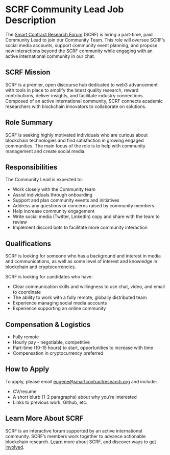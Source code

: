 # SCRF Community Lead Job Description

The [Smart Contract Research Forum](https://www.smartcontractresearch.org/) (SCRF) is hiring a part-time, paid Community Lead to join our Community Team. This role will oversee SCRF’s social media accounts, support community event planning, and propose new interactions beyond the SCRF community while engaging with an active international community in our chat. 

## SCRF Mission

SCRF is a premier, open discourse hub dedicated to web3 advancement with tools in place to amplify the latest quality research, reward contributions, deliver insights, and facilitate industry connections. Composed of an active international community, SCRF connects academic researchers with blockchain innovators to collaborate on solutions.

## Role Summary

SCRF is seeking highly motivated individuals who are curious about blockchain technologies and find satisfaction in growing engaged communities. The main focus of the role is to help with community management and create social media.

## Responsibilities

The Community Lead is expected to: 

* Work closely with the Community team
* Assist individuals through onboarding
* Support and plan community events and initiatives
* Address any questions or concerns raised by community members
* Help increase community engagement
* Write social media (Twitter, LinkedIn) copy and share with the team to review
* Implement discord bots to facilitate more community interaction

## Qualifications

SCRF is looking for someone who has a background and interest in media and communications, as well as some level of interest and knowledge in blockchain and cryptocurrencies.

SCRF is looking for candidates who have:

* Clear communication skills and willingness to use chat, video, and email to coordinate
* The ability to work with a fully remote, globally distributed team
* Experience managing social media accounts
* Experience supporting an online community

## Compensation & Logistics 

* Fully remote
* Hourly pay - negotiable, competitive
* Part-time (10-15 hours) to start, opportunities to increase with time 
* Compensation in cryptocurrency preferred

## How to Apply 

To apply, please email [eugene@smartcontractresearch.org](mailto:eugene@smartcontractresearch.org) and include:

* CV/resume
* A short blurb (1-2 paragraphs) about why you’re interested
* Links to previous work, Github, etc.

## Learn More About SCRF

SCRF is an interactive forum supported by an active international community. SCRF’s members work together to advance actionable blockchain research. [Learn](https://github.com/smartcontractresearchforum/docs) more about SCRF, and discover ways to [get involved](https://github.com/smartcontractresearchforum/docs/blob/main/en/content_connecting_with_scrf.md).

